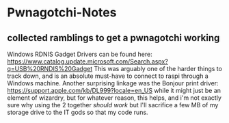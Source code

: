 # Pwnagotchi-Notes
## collected ramblings to get a pwnagotchi working

Windows RDNIS Gadget Drivers can be found here: https://www.catalog.update.microsoft.com/Search.aspx?q=USB%20RNDIS%20Gadget This was arguably one of the harder things to track down, and is an absolute must-have to connect to raspi through a Windows machine. Another surprising linkage was the Bonjour print driver: https://support.apple.com/kb/DL999?locale=en_US while it might just be an element of wizardry, but for whatever reason, this helps,  and i'm not exactly sure why using the 2 together *should work* but I'll sacrifice a few MB of my storage drive to the IT gods so that my code runs.

